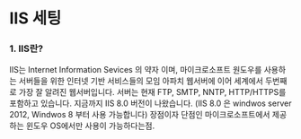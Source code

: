 # IIS 세팅
### 1. IIS란?
IIS는 Internet Information Sevices 의 약자 이며, 마이크로소프트 원도우를 사용하는 서버들을 위한 인터넷 기반 서비스들의 모임
아파치 웹서버에 이어 세계에서 두번째로 가장 잘 알려진 웹서버입니다.
서버는 현재 FTP, SMTP, NNTP, HTTP/HTTPS를 포함하고 있습니다. 지금까지 IIS 8.0 버전이 나왔습니다.
(IIS 8.0 은 windwos server 2012, Windwos 8 부터 사용 가능합니다)
장점이자 단점인 마이크로소프트에서 제공하는 윈도우 OS에서만 사용이 가능하다는점.
